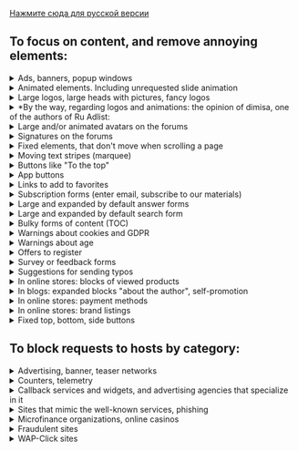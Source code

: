 [Нажмите сюда для русской версии](policy_ru.md)

## To focus on content, and remove annoying elements:

<!-- realiation of spoilers in Markdown: 
https://stackoverflow.com/questions/32814161/how-to-make-spoiler-text-in-github-wiki-pages -->

<details>
    <summary>
        Ads, banners, popup windows
    </summary>
    Yes, advertising is the engine of commerce, but it is often very intrusive.
</details>

<details>
    <summary>
        Animated elements. Including unrequested slide animation
    </summary>
    Please, do not flicker. Start the video, animation and gifs only by clicking on them.
</details>

<details>
    <summary>
        Large logos, large heads with pictures, fancy logos
    </summary>
    Can we start reading and not scrolling through the half-screen head? And yet, tell someone to the designers and their customers that the overwhelming number of all these fancy logos and slogans are no good at all. Sorry.
</details>

<details>
    <summary>
        *By the way, regarding logos and animations: the opinion of dimisa, one of the authors of Ru Adlist:
    </summary>
The main "indications" for hiding the logos and headers are usually the following: used animation, which spins coolers and the banal saving of screen space. These headers have no functionality other than duplicating the "home" button, but they steal from 100 to 300 pixels of screen space. And while in desktop resolution 1920x1080 this is not critical, in laptop resolution, such as 1366x768, the actual height of the browser window may remain just slightly more than 50% <br>
    https://forums.lanik.us/viewtopic.php?p=144449#p144449
</details>

<details>
    <summary>
        Large and/or animated avatars on the forums
    </summary>
    Attract a disproportionate amount of attention.
</details>

<details>
    <summary>
        Signatures on the forums
    </summary>
    With the tenth reading of the same profound phrase the reader will not be happier.
</details>

<details>
    <summary>
        Fixed elements, that don't move when scrolling a page
    </summary>
    When all text smoothly goes up, and some button remains nailed down, it looks terrible.
</details>

<details>
    <summary>
        Moving text stripes (marquee)
    </summary>
    Designer needed more space on the screen? Or is it the echoes of old stock reports?
</details>

<details>
    <summary>
        Buttons like "To the top"
    </summary>
    Taking up space and often fixed
</details>

</details>

<details>
    <summary>
        App buttons
    </summary>
    It is obvious that many large sites have their own mobile applications. If the visitor is interested in them, he will find them perfectly in the market. Another question is what quality they are and how much they are needed.
</details>

<details>
    <summary>
        Links to add to favorites
    </summary>
    It is a standard function of a browser, visual garbage is not needed.
</details>

<details>
    <summary>
        Subscription forms (enter email, subscribe to our materials)
    </summary>
    A good feature, but relevant only on a separate page of the site. And most likely, they will send any little meaningful spam.
</details>

<details>
    <summary>
        Large and expanded by default answer forms
    </summary>
    In general, these are useful things, but often designers make them very cumbersome and disturbing. In an amicable way, it should be either a small form, or expanded by click element. So far, a part of the large form removed, with the hope of a better solution in the future.
</details>

<details>
    <summary>
        Large and expanded by default search form
    </summary>
    It should be a pretty small form, or you can use instead Google/Yandex/Bing.
</details>

<details>
    <summary>
        Bulky forms of content (TOC)
    </summary>
    Are you reading a book from the table of contents? Ok, we see headlines, please let us move on to the material for which we came.
</details>

<details>
    <summary>
        Warnings about cookies and GDPR
    </summary>    
    We understand that you want to meet the requirements of European regulators, but these windows do not carry useful information.
</details>

<details>
    <summary>
        Warnings about age
    </summary>
    Is that legal requirements or stupidity of web designers? But it looks pretty ridiculous.
</details>

<details>
    <summary>
        Offers to register
    </summary>
    Button/link in the menu is enough.
</details>

<details>
    <summary>
        Survey or feedback forms
    </summary>
    "Your feedback is very important to us*"? 
    <br> *In fact, quite rare.
</details>

<details>
    <summary>
        Suggestions for sending typos
    </summary>
    Misprints do not usually happen, and this warning constantly irritates the eyes.
</details>

<details>
    <summary>
        In online stores: blocks of viewed products
    </summary>
    We do not suffer from memory loss. And, perhaps, this time we came to look at completely different products than last time.
</details>

<details>
    <summary>
        In blogs: expanded blocks "about the author", self-promotion
    </summary>
    Button/link in the menu is enough. It is not necessary to push the reader your portrait on each page.
</details>

<details>
    <summary>
        In online stores: payment methods
    </summary>
    Most often with icons of payment systems. This is such a rare event - online payment by credit card!
</details>

<details>
    <summary>
        In online stores: brand listings
    </summary>
    All in a row, yes. Terribly helpful.
</details>

<details>
    <summary>
        Fixed top, bottom, side buttons
    </summary>
    Usually this is done by online shops. Search engines are allowed to fix the string, the rest, sorry, no. There is not much space on the screen.
</details>

## To block requests to hosts by category:

<details>
    <summary>
        Advertising, banner, teaser networks
    </summary>
</details>

<details>
    <summary>
        Counters, telemetry
    </summary>
    Different analytic services of users' behavior. Including web and mail analytics. 
</details>

<details>
    <summary>
        Callback services and widgets, and advertising agencies that specialize in it
    </summary>
    Saying modestly, this list is the most comprehensive solution avalable at the moment to get rid of all these jumping buttons with handsets.
</details>

<details>
    <summary>
        Sites that mimic the well-known services, phishing
    </summary>
    That is, pretending that you have logged on to Facebook, for example, and prompting you to enter a password. Scammers, in general. And there are many of these scam sites. In fact, the best defense against fraudsters is common sense.
</details>

<details>
    <summary>
        Microfinance organizations, online casinos
    </summary>
    In fact, for example, blocking Azino777 is impossible even for a Russian state with all its resources. But we can try.
</details>

<details>
    <summary>
        Fraudulent sites
    </summary>
    "You won a car! Just pay us 5 dollars to cover postage."
</details>

<details>
    <summary>
        WAP-Click sites
    </summary>
    Sites that steal money from your cellphone balance. Yes, it sounds like a magic, but just google "WAP-Click"
</details>
